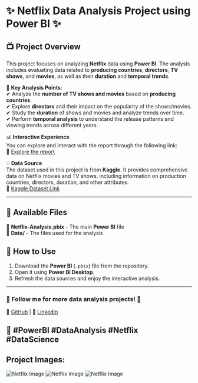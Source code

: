 # ✨ Netflix Data Analysis Project using Power BI ✨  

## 📺 Project Overview  
This project focuses on analyzing **Netflix** data using **Power BI**. The analysis includes evaluating data related to **producing countries**, **directors**, **TV shows**, and **movies**, as well as their **duration** and **temporal trends**.

🌟 **Key Analysis Points**:  
✔ Analyze the **number of TV shows and movies** based on **producing countries**.  
✔ Explore **directors** and their impact on the popularity of the shows/movies.  
✔ Study the **duration** of shows and movies and analyze trends over time.  
✔ Perform **temporal analysis** to understand the release patterns and viewing trends across different years.  

📊 **Interactive Experience**  
You can explore and interact with the report through the following link:  
🔗 [Explore the report](https://app.powerbi.com/view?r=eyJrIjoiNjhiOTNmNjYtOWE1ZC00NDZjLWFhMzMtNmM4ZGQzZGM2YjJjIiwidCI6ImE3NjhlZmQ4LTAxYzEtNDVmMC1hMzc2LWY1YjJiNjBlMzM2MiJ9)  

💡 **Data Source**  
The dataset used in this project is from **Kaggle**. It provides comprehensive data on Netflix movies and TV shows, including information on production countries, directors, duration, and other attributes.  
🔗 [Kaggle Dataset Link](https://www.kaggle.com/datasets/rufydaabdelhadi/netflix?select=netflix_titles.csv)  

---

## 📂 Available Files  
📁 **Netflix-Analysis.pbix** - The main **Power BI** file  
📁 **Data/** - The files used for the analysis  

## 🚀 How to Use  
1. Download the **Power BI** (`.pbix`) file from the repository.  
2. Open it using **Power BI Desktop**.  
3. Refresh the data sources and enjoy the interactive analysis.  

---

### 📢 Follow me for more data analysis projects! 🚀  
🔗 [GitHub](https://github.com/Rufyda) | 💼 [LinkedIn](https://www.linkedin.com/in/rufyda-rahma-96b656179/)  

📌 **#PowerBI #DataAnalysis #Netflix #DataScience**
---

## Project Images:
![Netflix Image](https://github.com/user-attachments/assets/df472a13-29a6-4a76-9944-798df62b585d)
![Netflix Image](https://github.com/user-attachments/assets/411eaa7b-75b8-43b1-99ae-09f62d685f0f)
![Netflix Image](https://github.com/user-attachments/assets/545f0bed-e013-493e-8f6e-a801d2d7fd81)
